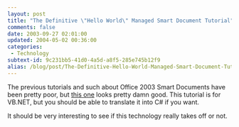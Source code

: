```yaml
---
layout: post
title: "The Definitive \"Hello World\" Managed Smart Document Tutorial"
comments: false
date: 2003-09-27 02:01:00
updated: 2004-05-02 00:36:00
categories:
 - Technology
subtext-id: 9c231bb5-41d0-4a5d-a8f5-285e745b12f9
alias: /blog/post/The-Definitive-Hello-World-Managed-Smart-Document-Tutorial.aspx
---
```



The previous tutorials and such about Office 2003 Smart Documents have been pretty poor, but [this one](http://msdn.microsoft.com/library/en-us/dnofftalk/html/office09042003.asp) looks pretty damn good. This tutorial is for VB.NET, but you should be able to translate it into C# if you want.

It should be very interesting to see if this technology really takes off or not.
